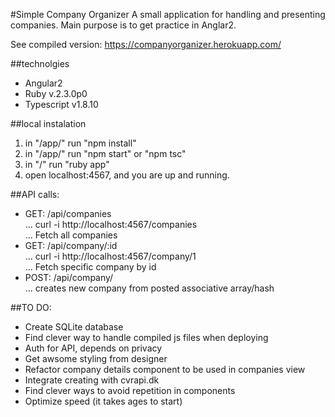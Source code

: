 #Simple Company Organizer
A small application for handling and presenting companies.
Main purpose is to get practice in Anglar2.

See compiled version: https://companyorganizer.herokuapp.com/

##technolgies
* Angular2
* Ruby v.2.3.0p0
* Typescript v1.8.10

##local instalation
1. in "/app/" run "npm install"
2. in "/app/" run "npm start" or "npm tsc"
3. in "/" run "ruby app"
4. open localhost:4567, and you are up and running. 

##API calls:
* GET: /api/companies  
... curl -i http://localhost:4567/companies  
... Fetch all companies  
* GET: /api/company/:id  
... curl -i http://localhost:4567/company/1  
... Fetch specific company by id  
* POST: /api/company/  
... creates new company from posted associative array/hash  

##TO DO: 
* Create SQLite database
* Find clever way to handle compiled js files when deploying
* Auth for API, depends on privacy
* Get awsome styling from designer
* Refactor company details component to be used in companies view
* Integrate creating with cvrapi.dk
* Find clever ways to avoid repetition in components
* Optimize speed (it takes ages to start)
